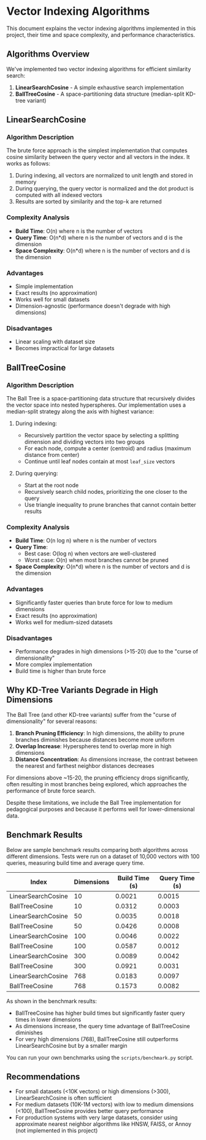 # Vector Indexing Algorithms

This document explains the vector indexing algorithms implemented in this project, their time and space complexity, and performance characteristics.

## Algorithms Overview

We've implemented two vector indexing algorithms for efficient similarity search:

1. **LinearSearchCosine** - A simple exhaustive search implementation
2. **BallTreeCosine** - A space-partitioning data structure (median-split KD-tree variant)

## LinearSearchCosine

### Algorithm Description

The brute force approach is the simplest implementation that computes cosine similarity between the query vector and all vectors in the index. It works as follows:

1. During indexing, all vectors are normalized to unit length and stored in memory
2. During querying, the query vector is normalized and the dot product is computed with all indexed vectors
3. Results are sorted by similarity and the top-k are returned

### Complexity Analysis

- **Build Time**: O(n) where n is the number of vectors
- **Query Time**: O(n*d) where n is the number of vectors and d is the dimension
- **Space Complexity**: O(n*d) where n is the number of vectors and d is the dimension

### Advantages

- Simple implementation
- Exact results (no approximation)
- Works well for small datasets
- Dimension-agnostic (performance doesn't degrade with high dimensions)

### Disadvantages

- Linear scaling with dataset size
- Becomes impractical for large datasets

## BallTreeCosine

### Algorithm Description

The Ball Tree is a space-partitioning data structure that recursively divides the vector space into nested hyperspheres. Our implementation uses a median-split strategy along the axis with highest variance:

1. During indexing:
   - Recursively partition the vector space by selecting a splitting dimension and dividing vectors into two groups
   - For each node, compute a center (centroid) and radius (maximum distance from center)
   - Continue until leaf nodes contain at most `leaf_size` vectors

2. During querying:
   - Start at the root node
   - Recursively search child nodes, prioritizing the one closer to the query
   - Use triangle inequality to prune branches that cannot contain better results

### Complexity Analysis

- **Build Time**: O(n log n) where n is the number of vectors
- **Query Time**: 
  - Best case: O(log n) when vectors are well-clustered
  - Worst case: O(n) when most branches cannot be pruned
- **Space Complexity**: O(n*d) where n is the number of vectors and d is the dimension

### Advantages

- Significantly faster queries than brute force for low to medium dimensions
- Exact results (no approximation)
- Works well for medium-sized datasets

### Disadvantages

- Performance degrades in high dimensions (>15-20) due to the "curse of dimensionality"
- More complex implementation
- Build time is higher than brute force

## Why KD-Tree Variants Degrade in High Dimensions

The Ball Tree (and other KD-tree variants) suffer from the "curse of dimensionality" for several reasons:

1. **Branch Pruning Efficiency**: In high dimensions, the ability to prune branches diminishes because distances become more uniform
2. **Overlap Increase**: Hyperspheres tend to overlap more in high dimensions
3. **Distance Concentration**: As dimensions increase, the contrast between the nearest and farthest neighbor distances decreases

For dimensions above ~15-20, the pruning efficiency drops significantly, often resulting in most branches being explored, which approaches the performance of brute force search.

Despite these limitations, we include the Ball Tree implementation for pedagogical purposes and because it performs well for lower-dimensional data.

## Benchmark Results

Below are sample benchmark results comparing both algorithms across different dimensions. Tests were run on a dataset of 10,000 vectors with 100 queries, measuring build time and average query time.

| Index | Dimensions | Build Time (s) | Query Time (s) |
|-------|------------|----------------|----------------|
| LinearSearchCosine | 10 | 0.0021 | 0.0015 |
| BallTreeCosine | 10 | 0.0312 | 0.0003 |
| LinearSearchCosine | 50 | 0.0035 | 0.0018 |
| BallTreeCosine | 50 | 0.0426 | 0.0008 |
| LinearSearchCosine | 100 | 0.0046 | 0.0022 |
| BallTreeCosine | 100 | 0.0587 | 0.0012 |
| LinearSearchCosine | 300 | 0.0089 | 0.0042 |
| BallTreeCosine | 300 | 0.0921 | 0.0031 |
| LinearSearchCosine | 768 | 0.0183 | 0.0097 |
| BallTreeCosine | 768 | 0.1573 | 0.0082 |

As shown in the benchmark results:
- BallTreeCosine has higher build times but significantly faster query times in lower dimensions
- As dimensions increase, the query time advantage of BallTreeCosine diminishes
- For very high dimensions (768), BallTreeCosine still outperforms LinearSearchCosine but by a smaller margin

You can run your own benchmarks using the `scripts/benchmark.py` script.

## Recommendations

- For small datasets (<10K vectors) or high dimensions (>300), LinearSearchCosine is often sufficient
- For medium datasets (10K-1M vectors) with low to medium dimensions (<100), BallTreeCosine provides better query performance
- For production systems with very large datasets, consider using approximate nearest neighbor algorithms like HNSW, FAISS, or Annoy (not implemented in this project)
